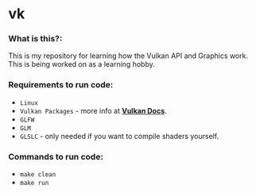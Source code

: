 # vk

### What is this?:
This is my repository for learning how the Vulkan API and Graphics work. This is being worked on as a learning hobby.

### Requirements to run code:
- `Linux`
- `Vulkan Packages` - more info at [**Vulkan Docs**](https://docs.vulkan.org/tutorial/latest/02_Development_environment.html).
- `GLFW`
- `GLM`
- `GLSLC` - only needed if you want to compile shaders yourself.

### Commands to run code:
- `make clean`
- `make run`
